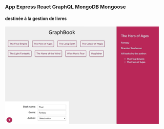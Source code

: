 ### App Express React GraphQL MongoDB Mongoose 
#### destinée à la gestion de livres

![sreenshot](Screenshot.jpg)